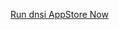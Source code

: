 [Run dnsi AppStore Now](http://x.nqs.fr/?u=http://rawgitn.nqs.fr/dnsi/master/apps/AppStore/index.dnsi)
